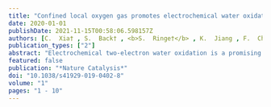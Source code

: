 ```yaml
---
title: "Confined local oxygen gas promotes electrochemical water oxidation to hydrogen peroxide"
date: 2020-01-01
publishDate: 2021-11-15T00:58:06.598157Z
authors: [C.  Xia† , S.  Back† , <b>S.  Ringe†</b> , K.  Jiang , F.  Chen , X.  Sun , S.  Siahrostami* , K.  Chan* , H.  Wang* ]
publication_types: ["2"]
abstract: "Electrochemical two-electron water oxidation is a promising route for renewable and on-site H2O2 generation as an alternative to the anthraquinone process. However, it is currently restricted by low selectivity due to strong competition from the traditional four-electron oxygen evolution reaction, as well as large overpotential and low production rates. Here we report an interfacial engineering approach, where by coating the catalyst with hydrophobic polymers we confine in situ produced O2 gas to tune the water oxidation reaction pathway. Using carbon catalysts as a model system, we show a significant increase of the intrinsic H2O-to-H2O2 selectivity and activity compared to that of the pristine catalyst. The maximal H2O2 Faradaic efficiency was enhanced by sixfold to 66% with an overpotential of 640 mV, under which a H2O2 production rate of 23.4 µmol min−1 cm−2 (75.2 mA cm−2 partial current) was achieved. This approach was successfully extended to nickel metal, demonstrating the wide applicability of our local gas confinement concept."
featured: false
publication: "*Nature Catalysis*"
doi: "10.1038/s41929-019-0402-8"
volume: "1"
pages: "1 - 10"
---
```


